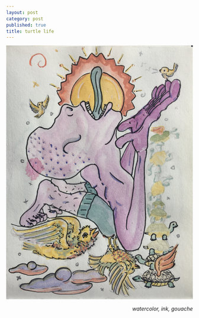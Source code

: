 ```yaml
---
layout: post
category: post
published: true
title: turtle life
---
```

![prayer for a turtle](/media/prayer-for-a-turtle.jpeg)
<!--more-->
<span class='date' style='float:right;'>*watercolor, ink, gouache*</span>  
  
  
  